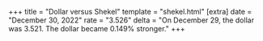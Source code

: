 +++
title = "Dollar versus Shekel"
template = "shekel.html"
[extra]
date = "December 30, 2022"
rate = "3.526"
delta = "On December 29, the dollar was 3.521. The dollar became 0.149% stronger."
+++
